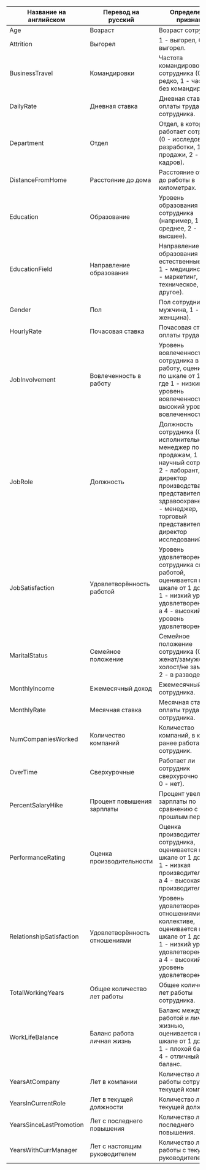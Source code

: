 | Название на английском | Перевод на русский                        | Определение признака                                                                                                                                                                                                                                                                                                                                                        |
| ------------------------------------------ | --------------------------------------------------------- | ------------------------------------------------------------------------------------------------------------------------------------------------------------------------------------------------------------------------------------------------------------------------------------------------------------------------------------------------------------------------------------------------------------------- |
| Age                                        | Возраст                                            | Возраст сотрудника.                                                                                                                                                                                                                                                                                                                                                                                |
| Attrition                                  | Выгорел                                            | 1 - выгорел, 0 - не выгорел.                                                                                                                                                                                                                                                                                                                                                                        |
| BusinessTravel                             | Командировки                                  | Частота командировок сотрудника (0 - редко, 1 - часто, 2 - без командировок).                                                                                                                                                                                                                                                                                 |
| DailyRate                                  | Дневная ставка                               | Дневная ставка оплаты труда сотрудника.                                                                                                                                                                                                                                                                                                                                           |
| Department                                 | Отдел                                                | Отдел, в котором работает сотрудник (0 - исследования и разработки, 1 - продажи, 2 - отдел кадров).                                                                                                                                                                                                                                          |
| DistanceFromHome                           | Расстояние до дома                        | Расстояние от дома до работы в километрах.                                                                                                                                                                                                                                                                                                                                       |
| Education                                  | Образование                                    | Уровень образования сотрудника (например, 1 - среднее, 2 - высшее).                                                                                                                                                                                                                                                                                                |
| EducationField                             | Направление образования             | Направление образования (0 - естественные науки, 1 - медицинское, 2 - маркетинг, 3 - техническое, 4 - другое).                                                                                                                                                                                                                          |
| Gender                                     | Пол                                                    | Пол сотрудника (0 - мужчина, 1 - женщина).                                                                                                                                                                                                                                                                                                                                               |
| HourlyRate                                 | Почасовая ставка                           | Почасовая ставка оплаты труда.                                                                                                                                                                                                                                                                                                                                                            |
| JobInvolvement                             | Вовлеченность в работу                | Уровень вовлеченности сотрудника в свою работу, оценивается по шкале от 1 до 4, где 1 - низкий уровень вовлеченности, а 4 - высокий уровень вовлеченности.                                                                                                                                  |
| JobRole                                    | Должность                                        | Должность сотрудника (0 - исполнительный менеджер по продажам, 1 - научный сотрудник, 2 - лаборант, 3 - директор производства, 4 - представитель здравоохранения, 5 - менеджер, 6 - торговый представитель, 7 - директор исследований). |
| JobSatisfaction                            | Удовлетворённость работой         | Уровень удовлетворенности сотрудника своей работой, оценивается по шкале от 1 до 4, где 1 - низкий уровень удовлетворенности, а 4 - высокий уровень удовлетворенности.                                                                                                         |
| MaritalStatus                              | Семейное положение                       | Семейное положение сотрудника (0 - женат/замужем, 1 - холост/не замужем, 2 - в разводе).                                                                                                                                                                                                                                                              |
| MonthlyIncome                              | Ежемесячный доход                         | Ежемесячный доход сотрудника.                                                                                                                                                                                                                                                                                                                                                             |
| MonthlyRate                                | Месячная ставка                             | Месячная ставка оплаты труда сотрудника.                                                                                                                                                                                                                                                                                                                                         |
| NumCompaniesWorked                         | Количество компаний                     | Количество компаний, в которых ранее работал сотрудник.                                                                                                                                                                                                                                                                                                              |
| OverTime                                   | Сверхурочные                                  | Работает ли сотрудник сверхурочно (1 - да, 0 - нет).                                                                                                                                                                                                                                                                                                                             |
| PercentSalaryHike                          | Процент повышения зарплаты        | Процент увеличения зарплаты по сравнению с прошлым периодом.                                                                                                                                                                                                                                                                                                    |
| PerformanceRating                          | Оценка производительности         | Оценка производительности сотрудника, оценивается по шкале от 1 до 4, где 1 - низкая производительность, а 4 - высокая производительность.                                                                                                                                                             |
| RelationshipSatisfaction                   | Удовлетворённость отношениями | Уровень удовлетворенности отношениями в коллективе, оценивается по шкале от 1 до 4, где 1 - низкий уровень удовлетворенности, а 4 - высокий уровень удовлетворенности.                                                                                                         |
| TotalWorkingYears                          | Общее количество лет работы       | Общее количество лет работы сотрудника.                                                                                                                                                                                                                                                                                                                                           |
| WorkLifeBalance                            | Баланс работа личная жизнь         | Баланс между работой и личной жизнью, оценивается по шкале от 1 до 4, где 1 - плохой баланс, а 4 - отличный баланс.                                                                                                                                                                                                              |
| YearsAtCompany                             | Лет в компании                                | Количество лет работы сотрудника в текущей компании.                                                                                                                                                                                                                                                                                                                   |
| YearsInCurrentRole                         | Лет в текущей должности               | Количество лет на текущей должности.                                                                                                                                                                                                                                                                                                                                                 |
| YearsSinceLastPromotion                    | Лет с последнего повышения         | Количество лет с последнего повышения.                                                                                                                                                                                                                                                                                                                                             |
| YearsWithCurrManager                       | Лет с настоящим руководителем   | Количество лет работы с текущим руководителем.                                                                                                                                                                                                                                                                                                                              |
